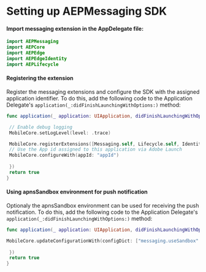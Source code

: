 #  Setting up AEPMessaging SDK

#### Import messaging extension in the AppDelegate file:
```swift
import AEPMessaging
import AEPCore
import AEPEdge
import AEPEdgeIdentity
import AEPLifecycle
```

#### Registering the extension
Register the messaging extensions and configure the SDK with the assigned application identifier. To do this, add the following code to the Application Delegate's `application(_:didFinishLaunchingWithOptions:)` method:

```swift
func application(_ application: UIApplication, didFinishLaunchingWithOptions launchOptions: [UIApplication.LaunchOptionsKey: Any]?) -> Bool {

 // Enable debug logging
 MobileCore.setLogLevel(level: .trace)

 MobileCore.registerExtensions([Messaging.self, Lifecycle.self, Identity.self, Signal.self, Edge.self], {
 // Use the App id assigned to this application via Adobe Launch
 MobileCore.configureWith(appId: "appId")
  
 })  
 return true
}
```

#### Using apnsSandbox environment for push notification
Optionaly the apnsSandbox environment can be used for receiving the push notification.  To do this, add the following code to the Application Delegate's `application(_:didFinishLaunchingWithOptions:)` method:

```swift
func application(_ application: UIApplication, didFinishLaunchingWithOptions launchOptions: [UIApplication.LaunchOptionsKey: Any]?) -> Bool {

MobileCore.updateConfigurationWith(configDict: ["messaging.useSandbox": true])
  
 })  
 return true
}
```

